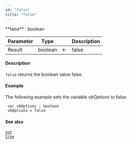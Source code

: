 ```yaml
---
id: "false"
title: "false"
---
```


<!-- REF #_command_.false.Syntax -->**false** : boolean<!-- END REF -->


<!-- REF #_command_.false.Params -->
|Parameter|Type||Description|
|---------|--- |:---:|------|
|Result|boolean|<-|false|
<!-- END REF -->

#### Description

`false` <!-- REF #_command_.false.Summary -->returns the boolean value false<!-- END REF -->.

#### Example

The following example sets the variable *vbOptions* to false:

```qs
 var vbOptions : boolean
 vbOptions = false
```

#### See also

[`not`](#not)<br/>
[`true`](#true)
